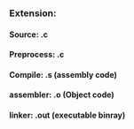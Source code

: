 ### Extension:   
  #### Source: .c  
  #### Preprocess: .c  
  #### Compile: .s (assembly code)  
  #### assembler: .o (Object code)  
  #### linker: .out (executable binray)  
  
